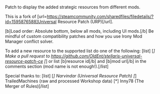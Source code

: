 Patch to display the added strategic resources from different mods.

This is a fork of [url=https://steamcommunity.com/sharedfiles/filedetails/?id=1595876588]Universal Resource Patch (URP)[/url].

[b]Load order: Absolute bottom, below all mods, including UI mods.[/b] Be mindful of custom compatibility patches and how you use Irony Mod Manager conflict solver.

To add a new resource to the supported list do one of the following:
[list]
[*] Make a pull request to https://github.com/OldEnt/stellaris-universal-resource-patch-ce
[*] or list [b]resource id[/b] and [b]mod url[/b] in the comments section (mod name is not enough!).[/list]

Special thanks to:
[list]
[*] Narvindar (Universal Resource Patch)
[*] TrailedMachines (raw and processed Workshop data)
[*] Inny78  (The Merger of Rules)[/list]